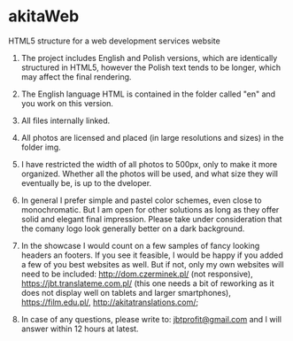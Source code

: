 # akitaWeb
HTML5 structure for a web development services website



1. The project includes English and Polish versions, which are identically structured in HTML5, however the Polish text tends to be longer, which may affect the final rendering.


2. The English language HTML is contained in the folder called "en" and you work on this version.


3. All files internally linked.


4. All photos are licensed and placed (in large resolutions and sizes) in the folder img.


5. I have restricted the width of all photos to 500px, only to make it more organized. Whether all the photos will be used, and what size they will eventually be, is up to the dveloper.


6. In general I prefer simple and pastel color schemes, even close to monochromatic. But I am open for other solutions as long as they offer solid and elegant final impression. Please take under consideration that the comany logo look generally better on a dark background.


7. In the showcase I would count on a few samples of fancy looking headers an footers. If you see it feasible, I would be happy if you added a few of you best websites as well. But if not, only my own websites will need to be included: http://dom.czerminek.pl/ (not responsive), https://jbt.translateme.com.pl/ (this one needs a bit of reworking as it does not display well on tablets and larger smartphones), https://film.edu.pl/, http://akitatranslations.com/;

8. In case of any questions, please write to: jbtprofit@gmail.com and I will answer within 12 hours at latest.
